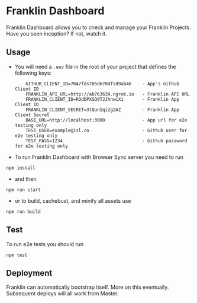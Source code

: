 # Franklin Dashboard

Franklin Dashboard allows you to check and manage your Franklin Projects. Have you seen inception? If not, watch it.

## Usage

- You will need a `.env` file in the root of your project that defines the following keys:


    ```
    	GITHUB_CLIENT_ID=7047fds785d670dfsd9ab46    - App's Github Client ID
    	FRANKLIN_API_URL=http://ab763639.ngrok.io   - Franklin API URL
    	FRANKLIN_CLIENT_ID=ROdDPXSQ9TJJhnwiXi		- Franklin App Client ID
		FRANKLIN_CLIENT_SECRET=3tQunIqi2g2AZ		- Franklin App Client Secret
		BASE_URL=http://localhost:3000 				- App url for e2e testing only
		TEST_USER=example@isl.co 					- Github user for e2e testing only
		TEST_PASS=1234								- Github password for e2e testing only

    ```

- To run Franklin Dashboard with Browser Sync server you need to run

```
npm install
```
 - and then

```
npm run start
```

- or to build, cachebust, and minify all assets use

```
npm run build
```

## Test

To run e2e tests you should run

```
npm test
```

## Deployment

Franklin can automatically bootstrap itself. More on this eventually. Subsequent deploys will all work from Master.
